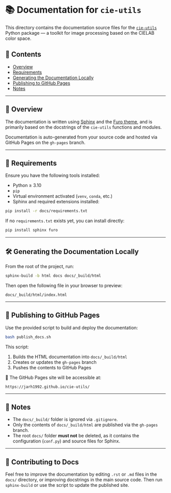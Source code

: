 # 📚 Documentation for `cie-utils`

This directory contains the documentation source files for the [`cie-utils`](https://github.com/jarh1992/cie-utils) Python package — a toolkit for image processing based on the CIELAB color space.

## 📄 Contents

- [Overview](#overview)
- [Requirements](#requirements)
- [Generating the Documentation Locally](#generating-the-documentation-locally)
- [Publishing to GitHub Pages](#publishing-to-github-pages)
- [Notes](#notes)

---

## 🧭 Overview

The documentation is written using [Sphinx](https://www.sphinx-doc.org/en/master/) and the [Furo theme](https://pradyunsg.me/furo/), and is primarily based on the docstrings of the `cie-utils` functions and modules.

Documentation is auto-generated from your source code and hosted via GitHub Pages on the `gh-pages` branch.

---

## 🔧 Requirements

Ensure you have the following tools installed:

- Python ≥ 3.10
- `pip`
- Virtual environment activated (`venv`, `conda`, etc.)
- Sphinx and required extensions installed:

```bash
pip install -r docs/requirements.txt
```

If no `requirements.txt` exists yet, you can install directly:

```bash
pip install sphinx furo
```

---

## 🛠️ Generating the Documentation Locally

From the root of the project, run:

```bash
sphinx-build -b html docs docs/_build/html
```

Then open the following file in your browser to preview:

```
docs/_build/html/index.html
```

---

## 🚀 Publishing to GitHub Pages

Use the provided script to build and deploy the documentation:

```bash
bash publish_docs.sh
```

This script:

1. Builds the HTML documentation into `docs/_build/html`
2. Creates or updates the `gh-pages` branch
3. Pushes the contents to GitHub Pages

📌 The GitHub Pages site will be accessible at:

```
https://jarh1992.github.io/cie-utils/
```

---

## 📝 Notes

- The `docs/_build/` folder is ignored via `.gitignore`.
- Only the contents of `docs/_build/html` are published via the `gh-pages` branch.
- The root `docs/` folder **must not** be deleted, as it contains the configuration (`conf.py`) and source files for Sphinx.

---

## 💬 Contributing to Docs

Feel free to improve the documentation by editing `.rst` or `.md` files in the `docs/` directory, or improving docstrings in the main source code. Then run `sphinx-build` or use the script to update the published site.
